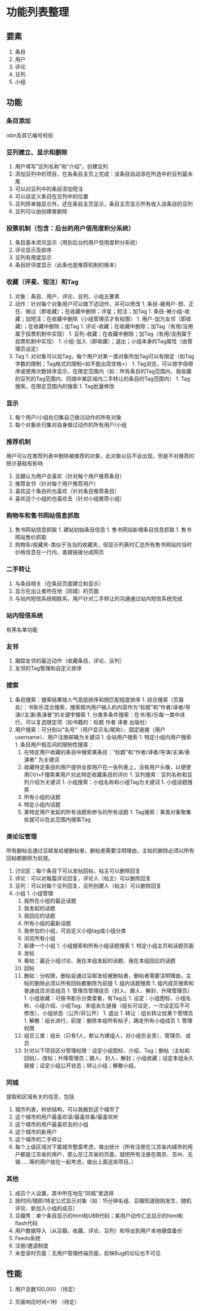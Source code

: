 # 功能列表整理 #

## 要素 ##

  1. 条目
  1. 用户
  1. 评论
  1. 豆列
  1. 小组


## 功能 ##

### 条目添加 ###

isbn及其它编号校验

### 豆列建立、显示和删除 ###

  1. 用户填写“豆列名称”和“介绍”，创建豆列
  1. 添加豆列中的项目，在各条目主页上完成：该条目自动添在所选中的豆列最末尾
  1. 可以对豆列中的条目添加短注
  1. 可以自定义条目在豆列中的位置
  1. 豆列除单独显示外，还在条目主页显示，条目主页显示所有收入该条目的豆列
  1. 豆列可以由创建者删除

### 投票机制（包含：后台的用户信用度积分系统） ###

  1. 条目基本资讯显示（用到后台的用户信用度积分系统）
  1. 评论显示及排序
  1. 豆列有用度显示
  1. 条目好评度显示（此条也是推荐机制的根本）

### 收藏（评星、短注）和Tag ###

  1. 对象：条目、用户、评论、豆列、小组五要素
  1. 动作：针对每个对象用户可以做下述动作，并可以修改
    1. 条目-被用户-想、正在、做过（即收藏）；在收藏中删除；评星；短注；加Tag
    1. 条目-被小组-收藏；加短注；在收藏中删除（小组管理员才有权限）
    1. 用户-加为友邻（即收藏）；在收藏中删除；加Tag
    1. 评论-收藏；在收藏中删除；加Tag（有用/没用属于投票机制中实现）
    1. 豆列-收藏；在收藏中删除；加Tag（有用/没用属于投票机制中实现）
    1. 小组-加入（即收藏）；退出；小组本身的Tag属性（由管理员设定）
  1. Tag
    1. 对对象可以加Tag，每个用户对某一类对象所加Tag可以有限定（如Tag字数的限制；Tag格式的限制<如不能出现空格>）
    1. Tag浏览，可以按字母顺序或使用次数排序显示，在限定范围内（如：所有条目的Tag范围内、我收藏的豆列的Tag范围内、同城中某区域内二手转让的条目的Tag范围内）
    1. Tag搜索，在限定范围内的搜索
    1. Tag批量修改

### 显示 ###

  1. 每个用户/小组处归集自己做过动作的所有对象
  1. 每个对象处归集对自身做过动作的所有用户/小组

### 推荐机制 ###

用户可以在推荐列表中删除被推荐的对象，此对象以后不会出现，但是不对推荐的统计基础有影响

  1. 豆瓣认为用户会喜欢（针对每个用户推荐条目）
  1. 推荐友邻（针对每个用户推荐用户）
  1. 喜欢这个条目的也喜欢（针对条目推荐条目）
  1. 喜欢这个小组的也喜欢去（针对小组推荐小组）

### 购物车和售书网站信息抓取 ###

  1. 售书网站信息抓取
    1. 建站初始条目信息
    1. 售书网站新增条目信息抓取
    1. 售书网站售价抓取
  1. 购物车/收藏夹-类似于当当的收藏夹，但显示列表时汇总所有售书网站的当时价格信息在一行内，直接链接分成网页

### 二手转让 ###
  1. 与条目相关（在条目页面建立和显示）
  1. 显示在出让者所在地（同城）的页面
  1. 与站内短信系统相联系，用户针对二手转让的沟通通过站内短信系统完成

### 站内短信系统 ###

有黑名单功能

### 友邻 ###

  1. 跟踪友邻的最近动作（收藏条目、评论、豆列）
  1. 友邻的Tag管理和自定义排序

### 搜索 ###

  1. 条目搜索：搜索结果按人气高低排序和按匹配程度排序
    1. 综合搜索（页眉处）：书影乐混合搜索，搜索框内用户输入的内容作为“标题”和“作者/译者/导演//主演/表演者”的关键字搜索
    1. 分类多条件搜索：在书/影/乐每一类中进行，可以复选限定项（如书籍的：标题 作者 译者 出版社）
  1. 用户搜索：可分别以“名号”（用户显示名/昵称）、固定链接（用户username）、用户注册邮箱为关键词
    1. 全站用户搜索
    1. 特定小组内用户搜索
    1. 条目用户相互间的限制性搜索：
      1. 在特定用户收藏的条目中搜索某条目：“标题”和“作者/译者/导演/主演/表演者” 为关键词
      1. 收藏特定条目的用户提供全部用户在一张列表上，没有用户头像，以便使用Ctrl+F搜索某用户对此特定收藏条目的评价
    1. 豆列搜索：豆列名称和豆列介绍为关键词
    1. 小组搜索：小组名称和小组Tag为关键词
    1. 小组话题搜索
      1. 所有小组的话题
      1. 特定小组内话题
      1. 某特定用户发起的所有话题和参与的所有话题
    1. Tag搜索：某类对象聚集处就可以在此范围内搜索Tag

### 类论坛管理 ###

所有删帖会通过豆邮发给被删帖者，删帖者需要注明理由，主帖的删除必须以所有回帖都删除为前提。

  1. 讨论区：每个条目下可以发帖回帖，帖主可以删除回复
  1. 评论：可以对每篇评论回复，评论人（帖主）可以删除回复
  1. 豆列：可以对每个豆列回复，豆列创建人（帖主）可以删除回复
  1. 小组
    1. 小组管理
      1. 我所在小组的最近话题
      1. 我发起的话题
      1. 我回应的话题
      1. 所有小组的最新话题
      1. 我参加的小组，可自定义小组tag或小组分类
      1. 浏览所有小组
      1. 新建一个小组
    1. 小组搜索和所有小组话题搜索
    1. 特定小组主页和话题页面
      1. 发帖
      1. 看帖：最近小组讨论、我在本组发起的话题、我在本组回应的话题
      1. 回帖
      1. 删帖：分权限，删帖会通过豆邮发给被删帖者，删帖者需要注明理由，主帖的删除必须以所有回帖都删除为前提
    1. 组内话题搜索
    1. 组内成员搜索和普通成员浏览组员
    1. 管理员管理组员（封人、踢人、解封、升降管理员）
    1. 小组收藏：可按书影乐分类查看，有Tag云
    1. 设定：小组图标、小组名称、小组介绍、小组Tag、本组永久链接（组长可设定，一次设定后不可修改）、小组状态（公开/非公开）
    1. 退出
    1. 转让：组长转让给某个管理员
    1. 解散：组长进行，前提：删除本组所有帖子，踢走所有小组成员
    1. 管理权限
      1. 组员三类：组长（只有1人，默认为建组人，对小组负全责）、管理员、成员
      1. 针对以下项目区分管理权限：设定小组图标、介绍、Tag；删帖（主帖和回帖）、改帖；升降管理员；踢人、封人、解封；小组收藏；设定本组永久链接；设定小组公开状态；转让小组；解散小组。

### 同城 ###

提取和区域有关的信息，包括

  1. 城市列表，树状结构，可以我搬到这个城市了
  1. 这个城市的用户最喜欢读/最喜欢看/最喜欢听
  1. 这个城市的用户最喜欢去的小组
  1. 这个城市的新用户
  1. 这个城市的二手转让
  1. 每个上级区域对下属城市整盘考虑，做出统计（所有注册在江苏省内城市的用户都是江苏省的用户，那么在江苏省的页面，就把所有注册在南京、苏州、无锡……等的用户放在一起考虑，做出上面这些项目。）

### 其他 ###

  1. 成员个人设置，其中所在地在“同城”里选择
  1. 按时间/随即/特定公式显示对象（如：15分钟名组、豆瓣知道刚刚发生、随机评论、新加入小组的成员）
  1. 豆瓣秀：单个条目显示的html和UBB代码；某用户动作汇总显示的html和flash代码
  1. 用户数据导入（从豆瓣，收藏、评论、豆列）和导出到用户本地硬盘备份
  1. Feeds系统
  1. 注册/邀请制度
  1. 未登录时页面：无用户管理终端页面，反映Bug的论坛也不可见



## 性能 ##

  1. 用户总数100,000 （待定）

  1. 页面响应时间<1秒 （待定）